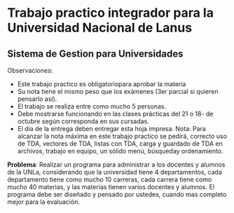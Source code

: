 Trabajo practico integrador para la Universidad Nacional de Lanus
======
Sistema de Gestion para Universidades
------
Observaciones:
-	Este trabajo practico es obligatoriopara aprobar la materia
-	Su nota tiene el mismo peso que los exámenes (3er parcial si quieren pensarlo así).
-	El trabajo se realiza entre como mucho 5 personas.
-	Debe mostrarse funcionando en las clases prácticas del 21 o 18- de octubre según corresponda en sus cursadas. 
-	El día de la entrega deben entregar esta hoja impresa.
Nota: 
Para alcanzar la nota máxima en este trabajo practico se pedirá, correcto uso de TDA, vectores de TDA, listas con TDA, carga y guardado de TDA en archivos, trabajo en equipo, un sólido menú, búsqueday ordenamiento.

**Problema**: 
Realizar un programa para administrar a los docentes y alumnos de la UNLa, considerando que la universidad tiene 4 departamentos, cada departamento tiene como mucho 10 carreras, cada carrera tiene como mucho 40 materias, y las materias tienen varios docentes y alumnos. 
El programa debe ser diseñado y pensado por ustedes, cuando mas completo mejor para la evaluación. 


